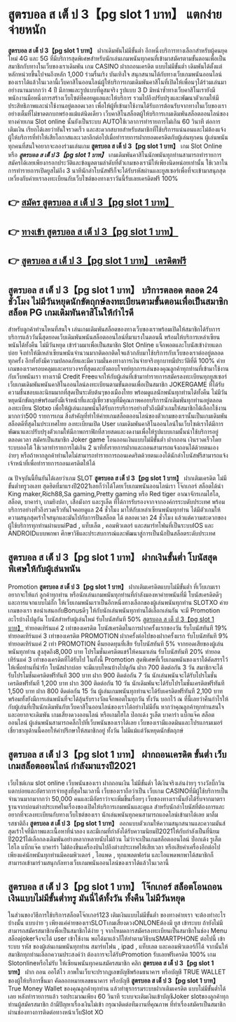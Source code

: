 # สูตรบอล ส เต็ ป 3【pg slot 1 บาท】  แตกง่ายจ่ายหนัก

**สูตรบอล ส เต็ ป 3【pg slot 1 บาท】** ฝากเดิมพันไม่มีขั้นต่ำ  อีกหนึ่งบริการทางเลือกสำหรับผู้คนยุคใหม่ 4G และ 5G ที่มีบริการสุดพิเศษสำหรับนักเล่นเกมพนันทุกคนที่เข้ามาสมัครตามขั้นตอนเพื่อเป็นสมาชิกกับทางในเว็บของเราเดิมพัน เกม CASINO  ฝากถอนเครดิต แบบไม่มีขั้นต่ำ เดิมพันได้ตั้งแต่ หลักหน่วยขึ้นไปจนถึงหลัก 1,000 ร่วมรื่นเริง บันเทิงใจ สนุกสนานได้กับทางเว็บเกมพนันออนไลน์ของเราได้แล้วในเวลานี้เว็บคาสิโนออนไลน์ผู้ให้บริการเกมเดิมพันคาสิโนที่เปิดให้เพื่อนๆได้ร่วมเล่นมาอย่างนานมากกว่า 4 ปี มีภาพและรูปแบบที่ดูสมจริง รูปแบบ 3 D
มิหนำซ้ำทางเว็บคาสิโนเรายังมี พนักงานมือหนึ่งการสร้างเว็บไซต์ที่คอยดูแลและให้บริการ  รวมไปถึงปรับปรุงและพัฒนาตัวเกมให้มีประสิทธิภาพและน่าใช้งานอยู่ตลอดเวลา เพื่อให้ผู้ที่เข้ามาใช้งานได้รับการต้อนรับจากทางในเว็บของเราอย่างเต็มที่ไม่ขาดตกบกพร่องแม้แต่นิดเดียว เว็บคาสิโนสล็อตผู้ให้บริการเกมเดิมพันสล็อตออนไลน์ของทางค่ายเกม Slot online นั้นยังเป็นระบบ AUTOใช้เวลาการทำรายการไม่เกิน 60 วินาที ต่อการเติมเงิน เรียกได้เลยว่าทันใจรวดเร็ว และสะดวกสบายสำหรับสมาชิกที่ใช้บริการแน่นอนและไม่ต้องแจ้งผู้ให้บริการที่ทำให้เสียโอกาสและเวลาอีกต่อไปเมื่อทำรายการฝากยอดเครดิตกับผู้เล่นทุกคน
ผู้เล่นพนันทุกคนที่สนใจอยากจะลองร่วมเล่นเกม **สูตรบอล ส เต็ ป 3【pg slot 1 บาท】** เกม Slot Online หรือ ***สูตรบอล ส เต็ ป 3【pg slot 1 บาท】*** เกมเดิมพันคาสิโนนักพนันทุกท่านสามารถทำรายการสมัครได้เลยเพียงกรอกประวัติและข้อมูลตามลำดับที่ตัวเกมของเรามีให้เพียงนิดหน่อยเท่านั้น ใช้เวลาในการทำรายการเปิดยูสไม่ถึง 3 นาทีนักล่าโบนัสฟรีก็จะได้รับรหัสผ่านและยูสเซอร์เพื่อที่จะเข้ามาสนุกสุดเหวี่ยงกับค่ายเราลงทะเบียนกับเว็บไซต์ของทางเราวันนี้รับเลยเครดิตฟรี 100%

## 👉 [สมัคร สูตรบอล ส เต็ ป 3【pg slot 1 บาท】](https://archa888.com/)
## 👉 [ทางเข้า สูตรบอล ส เต็ ป 3【pg slot 1 บาท】](https://archa888.com/)
## 👉 [สูตรบอล ส เต็ ป 3【pg slot 1 บาท】 เครดิตฟรี](https://archa888.com/)

## สูตรบอล ส เต็ ป 3【pg slot 1 บาท】 บริการตลอด ตลอด 24 ชั่วโมง ไม่มีวันหยุดนักขัตฤกษ์ลงทะเบียนตามขั้นตอนเพื่อเป็นสมาชิก สล็อต PG เกมเดิมพันคาสิโนให้กำไรดี

สำหรับลูกค้าท่านไหนที่สนใจ เล่นเกมเดิมพันสล็อตของทางเว็บของเราพร้อมเปิดให้สมาชิกได้รับการบริการแล้ววันนี้สุดยอดเว็บเดิมพันพนันสล็อตออนไลน์ที่มาแรงในตอนนี้ พร้อมให้บริการเหล่าเซียนพนันได้ทั้งคืน ไม่มีวันหยุด เข้าร่วมมาเพื่อเป็นสมาชิก Slot Online แจ็กพอตและโบนัสเข้าง่ายแตกบ่อย จึงทำให้มีเหล่าเซียนพนันจำนวนมากติดอกติดใจแล้วกลับมาใช้บริการกับเว็บของเราต่ออยู่ตลอดทุกครั้ง อีกทั้งยังมีความปลอดภัยและมีความมั่นคงทางการเงินจ่ายจริงทุกบาทมีประวัติที่ดี 100% ค่ายเกมของเราครอบคลุมและครบวงจรที่สุดและยังตอบโจทย์ทุกการเล่นของคุณลูกค้าทุกท่านที่เข้ามาใช้งานกับเว็บพนันเรา
ทางเรามี Credit Freeแจกให้กับผู้เล่นที่เข้ามาทำรายการสมัครลงทะเบียนทุกยูสเซอร์ เว็บเกมเดิมพันพนันคาสิโนออนไลน์ลงทะเบียนตามขั้นตอนเพื่อเป็นสมาชิก JOKERGAME ที่ได้รับความชื่นชอบและนิยมมากที่สุดเป็นระดับต้นๆของเมืองไทย พร้อมดูแลนักพนันทุกท่านได้ทั้งคืน ไม่มีวันหยุดนักขัตฤกษ์พร้อมยังมีเจ้าหน้าที่และผู้เชี่ยวชาญที่มีคุณภาพคอยบริการนักเดิมพันทุกท่านอยู่ตลอด ลงทะเบียน Slotxo เพื่อให้ผู้เล่นเกมพนันได้รับการบริการอย่างทั่วถึงมีตัวเกมให้สมาชิกได้เลือกใช้งานมากกว่า500 รายการเกม
สิ่งสำคัญที่ทำให้ค่ายเกมสล็อตออนไลน์ของตัวเกมของเรานั้นเป็นเกมเดิมพันสล็อตดีที่สุดในประเทศไทย ลงทะเบียนเปิด User  เกมเดิมพันคาสิโนออนไลน์ในเว็บไซต์เราได้มีการพัฒนาและปรับปรุงตัวเกมให้มีภาพกราฟิกที่สวยสดและงดงามเพื่อให้รูปแบบเกมนั้นน่าใช้บริการอยู่ตลอดเวลา สมัครเป็นสมาชิก Joker game โอนถอนเงินแบบไม่มีขั้นต่ำ ฝากถอน เงินรวดเร็วโดยระบบออโต้ ใช้เวลาทำรายการไม่เกิน 2 นาทีทั้งรายการฝากและถอนสามารถแจ้งถอนได้ด้วยตนเองง่ายๆ หรือถ้าหากลูกค้าท่านใดไม่สามารถทำรายการถอนเคดริตด้วยตนเองได้นักล่าโบนัสฟรีสามารถแจ้งเจ้าหน้าที่เพื่อทำรายการถอนเครดิตให้ได้

ณ ปัจจุบันนี้ยืนยันได้เลยว่าเกม SLOT **สูตรบอล ส เต็ ป 3【pg slot 1 บาท】** ฝากเติมเครดิต ไม่มีขั้นต่ำทรูวอเลท สุดฮิตที่มาแรงปี2021เลยก็ว่าได้โดยเว็บเกมพนันออนไลน์เรา โจ๊กเกอร์ สล็อตได้นำ  King maker,Rich88,Sa gaming,Pretty gaming  หรือ Red tiger อาณาจักรเกมไฮโล, สล็อต, บาคาร่า, เกมยิงปลา, เสือมังกร และรูเล็ต ที่ได้การรับรองจากจากองค์กรระบดับประเทศ พร้อมบริการอย่างทั่วถึงรวดเร็วทันใจคอยดูแล 24 ชั่วโมง มาให้กับเหล่าเซียนพนันทุกท่าน ได้มีตัวเกมให้ความสนุกสุดเร้าใจสนุกและมันไปกับการปั่นสล็อต ได้ ตลอดเวลา 24 ชั่วโมง แล้วแต่ความสะดวกของผู้ใช้บริการทุกท่านผ่านบนiPad , แท็บเล็ต , คอมพิวเตอร์ และสมาร์ทโฟนที่เป็นระบบIOS และ ANDROIDแบบพกพา ศึกษาวิธีและประสบการณ์และพัฒนาสู่การเป็นนักปั่นสล็อตระดับประเทศ

## สูตรบอล ส เต็ ป 3【pg slot 1 บาท】 ฝากเงินขั้นต่ำ โบนัสสุดพิเศษให้กับผู้เล่นพนัน

 Promotion  **สูตรบอล ส เต็ ป 3【pg slot 1 บาท】** ฝากเติมเครดิตแบบไม่มีขั้นต่ำ ที่เว็บเกมเราอยากจะให้แก่  ลูกค้าทุกท่าน หรือนักเล่นเกมพนันทุกท่านที่กำลังมองหาค่ายพนันที่มี โบนัสเครดิตดีๆ และการแจกแบบไม่กั๊ก ให้เว็บเกมพนันเราเป็นอีกหนึ่งทางเลือกของผู้เล่นพนันทุกท่าน SLOTXO ค่ายเกมของเรา ขอนำเสนอกับBonusดีๆ ให้กับนักเล่นพนันทุกท่านได้เลือกเล่นกัน จะมี Promotion อะไรบ้างไปดูกัน
โบนัสสำหรับผู้เล่นใหม่ รับโบนัสทันที 50% [สูตรบอล ส เต็ ป 3【pg slot 1 บาท】](https://archa888.com/) ทำยอดเทิร์นแค่ 2 เท่าของเครดิต
โบนัสเครดิตในการฝากครั้งแรกของวัน รับโบนัสทันที 19% ทำยอดเทิร์นแค่ 3 เท่าของเครดิต
 PROMOTION ฝากครั้งต่อไปของฝากครั้งแรก รับโบนัสทันที 9% ทำยอดเทิร์นแค่ 2 เท่า
 PROMOTION คืนยอดทุนที่เสีย รับโบนัสทันที 5% จากยอดเสียของผู้เล่นพนันทุกท่าน สูงสุดถึง8,000 บาท
โปรโมชั่นเครดิตแชร์ให้คนมาเล่น รับโบนัสทันที 20% ทำยอดเทิร์นแค่ 3 เท่าของเครดิตที่ได้รับไป
ในทั้งนี้ Promotion สุดพิเศษที่เว็บเกมพนันของเราได้คัดสรรไว้ให้เพื่อท่านที่น่ารัก โบนัสฝากบ่อย จะมีแบบไหนบ้างไปดูกัน
ฝาก 700 ติดต่อกัน 3 วัน สมาชิกจะได้รับโปรโมชั่นเครดิตฟรีทันที 300 บาท
ฝาก 900 ติดต่อกัน 7 วัน นักเล่นพนันจะได้รับโปรโมชั่นเครดิตฟรีทันที 1,200 บาท
ฝาก 300 ติดต่อกัน 10 วัน นักเดิมพันจะได้รับโปรโมชั่นเครดิตฟรีทันที 1,500 บาท
ฝาก 800 ติดต่อกัน 15 วัน ผู้เล่นเกมพนันทุกท่านจะได้รับเครดิตฟรีทันที 2,100 บาท
พร้อมทั้งยังมีการเล่นพนันที่จะได้ลุ้นรับรางวัลแจ็กพอตในทุกวัน ทั้งวัน บอกไว้ ณ ที่นี้เลยว่าคืนกำไรให้กับผู้เล่นที่เป็นนักเดิมพันกับเว็บคาสิโนออนไลน์ของเราได้อย่างไม่มีอั้น หากว่าคุณลูกค้าทุกท่านสนใจและอยากจะเดิมพัน เกมเสี่ยงดวงออนไลน์ หรือเกมไฮโล ป๊อกเด้ง รูเล็ต บาคาร่า แบ็กแจ๊ค สล็อตออนไลน์ ผู้เล่นพนันสามารถคลิ๊กไปที่เว็บพนันของเราได้เลย เว็บของเรามีแอดมินและโปรแกรมเมอร์เชี่ยวชาญด้านนี้คอยให้คำปรึกษาให้สมาชิกอยู่ ทั้งวัน ไม่มีแม้แต่วันหยุดนักขัตฤกษ์

## สูตรบอล ส เต็ ป 3【pg slot 1 บาท】 ฝากถอนเครดิต ขั้นต่ำ  เว็บเกมสล็อตออนไลน์ กำลังมาแรงปี2021

เว็บไซต์เกม slot online เว็บพนันของเรา ฝากถอนเงิน ไม่มีขั้นต่ำ ได้เงินจริงเล่นง่ายๆ รางวัลบิ๊กวินแตกบ่อยและอัตราการจ่ายสูงที่สุดในเวลานี้ เว็บของเราถือว่าเป็น เว็บเกม CASINOที่มีผู้ใช้บริการเป็นจำนวนมากมากกว่า 50,000 คนและมีอัตราว่าจะเพิ่มขึ้นเรื่อยๆ เว็บของทางเรานั้นยังได้รับจากมาตราฐานจากบ่อนต่างประเทศในเรื่องของเปิดให้บริการเกมพนันและดูแล สำหรับนักล่าโบนัสที่ต้องการและอยากที่จะลงทะเบียนกับทางเว็บไซต์ของเรา นักเล่นพนันทุกคนสามารถแอดไลน์เข้ามาได้เลย
	มาลิ้มรสชาติถึง **สูตรบอล ส เต็ ป 3【pg slot 1 บาท】** ออกแบบตัวเกมให้ความสนุกสนานและความมันส์สุดเร้าใจที่มีภาพและเนื้อหาที่น่าลอง และมีเกมที่กำลังได้รับความนิยมปี2021ให้กับกำลังเป็นที่นิยมปี2021ได้เลือกลงเดิมพันอย่างหลากหลายนับไม่ถ้วน  ไม่ว่าจะเป็นเกมสล็อตออนไลน์ ป๊อกเด้ง รูเล็ต ไฮโล แบ็กแจ๊ค บาคาร่า ไม่ต้องขึ้นเครื่องบินไปถึงต่างประเทศให้เสียเวลา หรือเสียค่าเครื่องอีกต่อไป เพียงแค่นักพนันทุกท่านมีคอมพิวเตอร์ , ไอแพด , ทุกแพลตฟอร์ม และไอแพดพกพาได้สมาชิกก็สามารถเข้ามาร่วมสนุกกัลทางเว็บเกมพนันออนไลน์ของเราได้แล้วในเวลานี้

## สูตรบอล ส เต็ ป 3【pg slot 1 บาท】 โจ๊กเกอร์ สล็อตโอนถอนเงินแบบไม่มีขั้นต่ำทรู มันนี่ได้ทั้งวัน ทั้งคืน ไม่มีวันหยุด

ในส่วนของวิธีการใช้บริการสล็อตโจ๊กเกอร์123 เติมเงินแบบไม่มีขั้นต่ำ ของทางค่ายเรา จะต้องทำอะไรบ้างนั้น แบบง่าย ๆ เพียงแค่ค่ายของเราSLOTเกมเสี่ยงดวงONLONEต้องมี ยูส เข้าระบบ ถ้ายังไม่มีสามารถสมัครสมาชิกเพื่อเป็นสมาชิกได้ง่าย ๆ จากโหมดการสมัครลงทะเบียนเป็นสมาชิกในช่อง Menu สล็อตjokerจึงจะได้ user เข้าใช้งาน พอได้มาแล้วก็ให้ทำตามวิธีบนSMARTPHONE ต่อไปนี้
เข้าระบบ รหัส  ของผู้เล่นเกมพนันทุกท่าน สมาร์ทโฟน , ipad , แท็บเลต และคอมพิวเตอร์ก็ได้
จากนั้นให้สมาชิกทุกท่านเลือกความประสงค์ว่า ต้องการจะได้รับPromotion รับเลยฟรีเครดิต 100% เกม Slotonlineหรือไม่รับ
ให้เซียนพนันทุกคนสมัครสมาชิก คลิก **สูตรบอล ส เต็ ป 3【pg slot 1 บาท】** ฝาก ถอน ออโต้ไว ภาพในเว็บจะปรากฏเลขบัญชีพร้อมธนาคาร หรือบัญชี TRUE WALLET ของผู้ให้บริการขึ้นมา
คัดลอกหมายเลขธนาคาร หรือบัญชี **สูตรบอล ส เต็ ป 3【pg slot 1 บาท】** True Money Wallet ของคุณลูกค้าทุกท่าน แล้วทำธุรกรรมระบบฝากเติมเครดิต แบบไม่มีขั้นต่ำได้เลย
หลังทำรายการแล้ว รอประมาณเพียง 60 วินาที ระบบจะเติมเงินเข้าบัญชีJoker slotของลูกค้าทุกท่านผู้สมัครสมาชิก
ถ้ามีปัญหาเรื่องเงินไม่เข้า กรุณาติดต่อทีมงานที่คุณภาพ ที่ทำเรื่องสมัครเป็นสมาชิกผ่านช่องทางการติดต่อทางหน้าเว็บSlot XO


